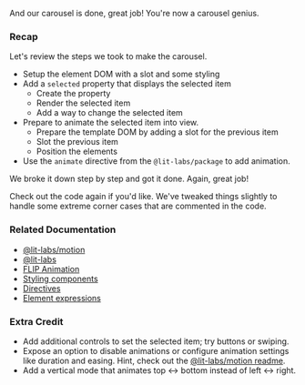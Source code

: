 And our carousel is done, great job! You're now a carousel genius.

### Recap

Let's review the steps we took to make the carousel.

* Setup the element DOM with a slot and some styling
* Add a `selected` property that displays the selected item
  * Create the property
  * Render the selected item
  * Add a way to change the selected item
* Prepare to animate the selected item into view.
  * Prepare the template DOM by adding a slot for the previous item
  * Slot the previous item
  * Position the elements
* Use the `animate` directive from the `@lit-labs/package` to add animation.

We broke it down step by step and got it done. Again, great job!

Check out the code again if you'd like. We've tweaked things slightly to handle
some extreme corner cases that are commented in the code.

### Related Documentation

* [@lit-labs/motion](https://github.com/lit/lit/blob/main/packages/labs/motion/README.md#lit-labsmotion)
* [@lit-labs](https://lit.dev/docs/libraries/labs/)
* [FLIP Animation](https://aerotwist.com/blog/flip-your-animations/)
* [Styling components](https://lit.dev/docs/components/styles)
* [Directives](https://lit.dev/docs/templates/custom-directives/)
* [Element expressions](https://lit.dev/docs/templates/expressions/#element-expressions)

### Extra Credit
* Add additional controls to set the selected item; try buttons or swiping.
* Expose an option to disable animations or configure animation settings like
duration and easing. Hint, check out the [@lit-labs/motion readme](https://github.com/lit/lit/blob/main/packages/labs/motion/README.md#lit-labsmotion).
* Add a vertical mode that animates top <-> bottom instead of left <-> right.

